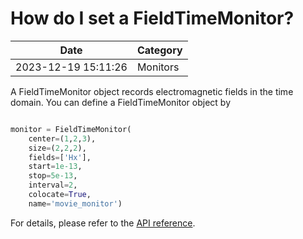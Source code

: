 # How do I set a FieldTimeMonitor?

| Date       | Category    |
|------------|-------------|
| 2023-12-19 15:11:26 | Monitors |


A FieldTimeMonitor object records electromagnetic fields in the time domain. You can define a FieldTimeMonitor object by



```python

monitor = FieldTimeMonitor(
    center=(1,2,3),
    size=(2,2,2),
    fields=['Hx'],
    start=1e-13,
    stop=5e-13,
    interval=2,
    colocate=True,
    name='movie_monitor')

```



For details, please refer to the [API reference](https://docs.flexcompute.com/projects/tidy3d/en/latest/api/_autosummary/tidy3d.FieldTimeMonitor.html).